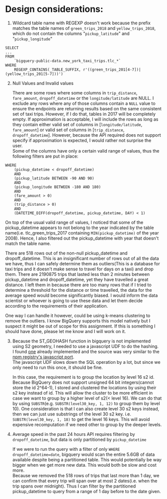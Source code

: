 Design considerations:
======================
1. Wildcard table name with REGEXP doesn't work because the prefix matches the table names of `green_trips_2018` and `yellow_trips_2018`, which do not contain the columns "`pickup_latitude`" and "`pickup_longitude`"

```
SELECT
...
FROM
    `bigquery-public-data.new_york_taxi_trips.tlc_*`
WHERE
    REGEXP_CONTAINS(_TABLE_SUFFIX, r'((green_trips_201[4-7])|(yellow_trips_201[5-7]))')
```
2. Null Values and Invalid values<p>
There are some rows where some columns in `trip_distance`, `fare_amount`, `dropoff_datetime` or the `longitude/latitude` are NULL. I exclude any rows where any of those columns contain a `NULL` value to ensure the endpoints are returning results based on the same consistent set of taxi trips. However, if I do that, tables in 2017 will be completely empty. If approximation is acceptable, I will include the rows as long as they contain either valid set of columns in [`longitude/latitude`, `fare_amount`] or valid set of columns in [`trip_distance`, `dropoff_datetime`]. However, because the API required does not support specify if approximation is expected, I would rather not surprise the user.<br>
Some of the columns have only a certain valid range of values, thus the following filters are put in place:
```
WHERE
    (pickup_datetime < dropoff_datetime)
    AND
    (pickup_latitude BETWEEN -90 AND 90)
    AND
    (pickup_longitude BETWEEN -180 AND 180)
    AND
    (fare_amount > 0)
    AND
    (trip_distance > 0)
    AND
    (DATETIME_DIFF(dropoff_datetime, pickup_datetime, DAY) < 1)
```
On top of the usual valid range of values, I noticed that some of the pickup_datetime appears to not belong to the year indicated by the table name(i.e. tlc_green_trips_2017 containing `MIN(pickup_datetime)` of the year 2008). Hence, I also filtered out the pickup_datetime with year that doesn't match the table name.<P>
There are 518 rows out of the non-null pickup_datetime and dropoff_datetime. This is an insignificant number of rows out of all the data we have, thus I can safely determine them as outliers(This is a database for taxi trips and it doesn't make sense to travel for days on a taxi) and drop them.
There are 2190875 trips that lasted less than 2 minutes between pickup_datetime and dropoff_datetime, yet they have travelled a great distance. I left them in because there are too many rows that if I tried to determine a threshold for the distance or time travelled, the data for the average speed would become significantly biased. I would inform the data scientist or whoever is going to use these data and let them decide according to the requirements of their application. <P>
One way I can handle it however, could be using k-means clustering to remove the outliers. I know BigQuery supports this model natively but I suspect it might be out of scope for this assignment. If this is something I should have done, please let me know and I will work on it.

3. Because the ST_GEOHASH function in bigquery is not implemented using S2 geometry, I needed to use a javascript UDF to do the hashing. <br>
I found [one](https://github.com/CartoDB/bigquery-jslibs) already implemented and the source was very similar to the [npm registry's javascript port](https://www.npmjs.com/package/s2-geometry).<br>
The javascript UDF slows down the SQL operation by a lot, but since we only need to run this once, it should be fine.<p>
In this case, the requirement is to group the location by level 16 s2 id. Because BigQuery does not support unsigned 64 bit integers(cannot store the id 2^64-1), I stored and clustered the locations by using their s2 key instead of id. This will allow the cluster to be more efficient in case we want to group by a higher level of s2(< level 16). We can do that by using `SUBSTR`(e.g. `SUBSTR(level30_key, 1, 12)` to group them by level 10). One consideration is that I can also create level 30 s2 keys instead, then we can just use substrings of the level 30 s2 key. i.e. `SUBSTR(level30_key, 1, 18)` to get the level 16 keys. This will avoid expensive recomputation if we need other to group by the deeper levels.

4. Average speed in the past 24 hours API requires filtering by `dropoff_datetime`, but data is only partitioned by `pickup_datetime`<p>
If we were to run the query with a filter of only `WHERE dropoff_datetime=date`, bigquery would scan the entire 5.6GB of data available despite being a partitioned table. This would potentially be way bigger when we get more new data. This would both be slow and cost more. <br>
Because we removed the 518 rows of trips that last more than 1 day, we can confirm that every trip will span over at most 2 dates(i.e. when the trip spans over midnight). Thus I can filter by the partitioned pickup_datetime to query from a range of 1 day before to the date given.
